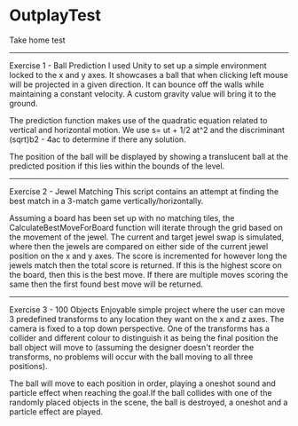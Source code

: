 # OutplayTest
 Take home test

*****************************************************************************************
Exercise 1 - Ball Prediction
I used Unity to set up a simple environment locked to the x and y axes. It showcases a ball that when clicking left mouse will be projected in a given direction. It can bounce off the walls while maintaining a constant velocity. A custom gravity value will bring it to the ground. 

The prediction function makes use of the quadratic equation related to vertical and horizontal motion. We use s= ut + 1/2 at^2 and the discriminant (sqrt)b2 - 4ac to determine if there any solution.

The position of the ball will be displayed by showing a translucent ball at the predicted position if this lies within the bounds of the level.



*****************************************************************************************
Exercise 2 - Jewel Matching
This script contains an attempt at finding the best match in a 3-match game vertically/horizontally.

Assuming a board has been set up with no matching tiles, the CalculateBestMoveForBoard function will iterate through the grid based on the movement of the jewel. The current and target jewel swap is simulated, where then the jewels are compared on either side of the current jewel position on the x and y axes. The score is incremented for however long the jewels match then the total score is returned. If this is the highest score on the board, then this is the best move. If there are multiple moves scoring the same then the first found best move will be returned.


*****************************************************************************************
Exercise 3 - 100 Objects
Enjoyable simple project where the user can move 3 predefined transforms to any location they want on the x and z axes. The camera is fixed to a top down perspective. One of the transforms has a collider and different colour to distinguish it as being the final position the ball object will move to (assuming the designer doesn't reorder the transforms, no problems will occur with the ball moving to all three positions).

The ball will move to each position in order, playing a oneshot sound and particle effect when reaching the goal.If the ball collides with one of the randomly placed objects in the scene, the ball is destroyed, a oneshot and a particle effect are played.